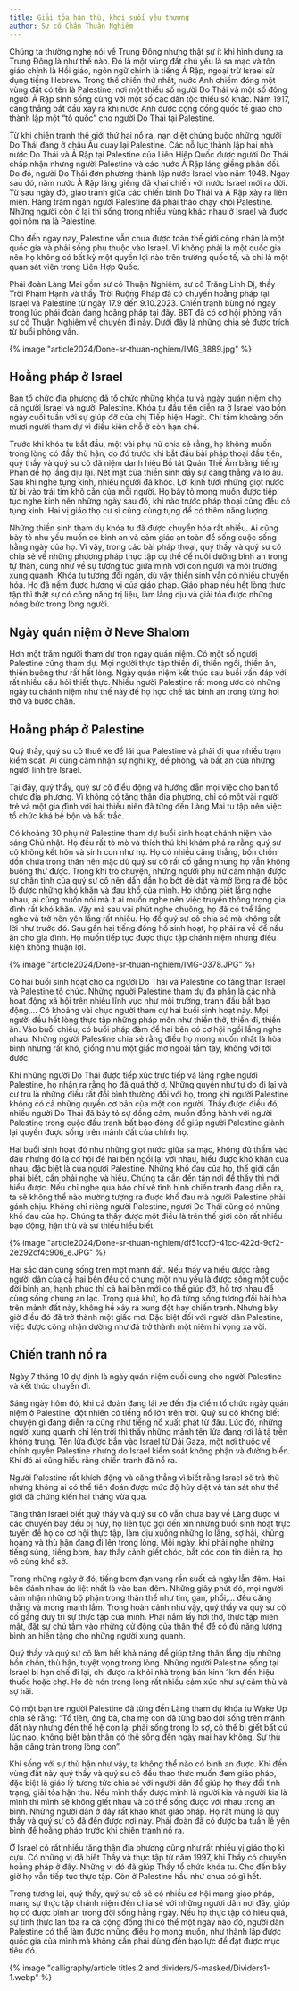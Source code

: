 ```yaml
---
title: Giải tỏa hận thù, khơi suối yêu thương
author: Sư cô Chân Thuận Nghiêm
---
```


<div class="editors-preface"><p>Chúng ta thường nghe nói về Trung Đông nhưng thật sự ít khi hình dung ra Trung Đông là như thế nào. Đó là một vùng đất chủ yếu là sa mạc và tôn giáo chính là Hồi giáo, ngôn ngữ chính là tiếng Ả Rập, ngoại trừ Israel sử dụng tiếng Hebrew. Trong thế chiến thứ nhất, nước Anh chiếm đóng một vùng đất có tên là Palestine, nơi một thiểu số người Do Thái và một số đông người Ả Rập sinh sống cùng với một số các dân tộc thiểu số khác. Năm 1917, căng thẳng bắt đầu xảy ra khi nước Anh được cộng đồng quốc tế giao cho thành lập một “tổ quốc” cho người Do Thái tại Palestine.</p>

<p>Từ khi chiến tranh thế giới thứ hai nổ ra, nạn diệt chủng buộc những người Do Thái đang ở châu Âu quay lại Palestine. Các nỗ lực thành lập hai nhà nước Do Thái và Ả Rập tại Palestine của Liên Hiệp Quốc được người Do Thái chấp nhận nhưng người Palestine và các nước Ả Rập láng giềng phản đối. Do đó, người Do Thái đơn phương thành lập nước Israel vào năm 1948. Ngay sau đó, năm nước Ả Rập láng giềng đã khai chiến với nước Israel mới ra đời. Từ sau ngày đó, giao tranh giữa các chiến binh Do Thái và Ả Rập xảy ra liên miên. Hàng trăm ngàn người Palestine đã phải tháo chạy khỏi Palestine. Những người còn ở lại thì sống trong nhiều vùng khác nhau ở Israel và được gọi nôm na là Palestine.</p>

<p>Cho đến ngày nay, Palestine vẫn chưa được toàn thế giới công nhận là một quốc gia và phải sống phụ thuộc vào Israel. Vì không phải là một quốc gia nên họ không có bất kỳ một quyền lợi nào trên trường quốc tế, và chỉ là một quan sát viên trong Liên Hợp Quốc.</p>

<p>Phái đoàn Làng Mai gồm sư cô Thuận Nghiêm, sư cô Trăng Linh Dị, thầy Trời Phạm Hạnh và thầy Trời Ruộng Pháp đã có chuyến hoằng pháp tại Israel và Palestine từ ngày 17.9 đến 9.10.2023. Chiến tranh bùng nổ ngay trong lúc phái đoàn đang hoằng pháp tại đây. BBT đã có cơ hội phỏng vấn sư cô Thuận Nghiêm về chuyến đi này. Dưới đây là những chia sẻ được trích từ buổi phỏng vấn.</p></div>

{% image "article2024/Done-sr-thuan-nghiem/IMG_3889.jpg" %}

## Hoằng pháp ở Israel 

Ban tổ chức địa phương đã tổ chức những khóa tu và ngày quán niệm cho cả người Israel và người Palestine. Khóa tu đầu tiên diễn ra ở Israel vào bốn ngày cuối tuần với sự giúp đỡ của chị Tiếp hiện Hagit. Chỉ tầm khoảng bốn mươi người tham dự vì điều kiện chỗ ở còn hạn chế.

Trước khi khóa tu bắt đầu, một vài phụ nữ chia sẻ rằng, họ không muốn trong lòng có đầy thù hận, do đó trước khi bắt đầu bài pháp thoại đầu tiên, quý thầy và quý sư cô đã niệm danh hiệu Bồ tát Quán Thế Âm bằng tiếng Phạn để họ lắng dịu lại. Nét mặt của thiền sinh đầy sự căng thẳng và lo âu. Sau khi nghe tụng kinh, nhiều người đã khóc. Lời kinh tưới những giọt nước từ bi vào trái tim khô cằn của mỗi người. Họ bày tỏ mong muốn được tiếp tục nghe kinh nên những ngày sau đó, khi nào trước pháp thoại cũng đều có tụng kinh. Hai vị giáo thọ cư sĩ cũng cùng tụng để có thêm năng lượng.

Những thiền sinh tham dự khóa tu đã được chuyển hóa rất nhiều. Ai cũng bày tỏ nhu yếu muốn có bình an và cảm giác an toàn để sống cuộc sống hằng ngày của họ. Vì vậy, trong các bài pháp thoại, quý thầy và quý sư cô chia sẻ về những phương pháp thực tập cụ thể để nuôi dưỡng bình an trong tự thân, cũng như về sự tương tức giữa mình với con người và môi trường xung quanh. Khóa tu tương đối ngắn, dù vậy thiền sinh vẫn có nhiều chuyển hóa. Họ đã nếm được hương vị của giáo pháp. Giáo pháp nếu hết lòng thực tập thì thật sự có công năng trị liệu, làm lắng dịu và giải tỏa được những nóng bức trong lòng người.

## Ngày quán niệm ở Neve Shalom

Hơn một trăm người tham dự trọn ngày quán niệm. Có một số người Palestine cũng tham dự. Mọi người thực tập thiền đi, thiền ngồi, thiền ăn, thiền buông thư rất hết lòng. Ngày quán niệm kết thúc sau buổi vấn đáp với rất nhiều câu hỏi thiết thực. Nhiều người Palestine rất mong ước có những ngày tu chánh niệm như thế này để họ học chế tác bình an trong từng hơi thở và bước chân.

<!-- manually push heading to 2. col -->
<!-- <div style="height: 3.0em;"></div> -->

## Hoằng pháp ở Palestine

Quý thầy, quý sư cô thuê xe để lái qua Palestine và phải đi qua nhiều trạm kiểm soát. Ai cũng cảm nhận sự nghi kỵ, đề phòng, và bất an của những người lính trẻ Israel.

Tại đây, quý thầy, quý sư cô điều động và hướng dẫn mọi việc cho ban tổ chức địa phương. Vì không có tăng thân địa phương, chỉ có một vài người trẻ và một gia đình với hai thiếu niên đã từng đến Làng Mai tu tập nên việc tổ chức khá bề bộn và bất trắc.

Có khoảng 30 phụ nữ Palestine tham dự buổi sinh hoạt chánh niệm vào sáng Chủ nhật. Họ đều rất tò mò và thích thú khi khám phá ra rằng quý sư cô không kết hôn và sinh con như họ. Họ có nhiều căng thẳng, bồn chồn dồn chứa trong thân nên mặc dù quý sư cô rất cố gắng nhưng họ vẫn không buông thư được. Trong khi trò chuyện, những người phụ nữ cảm nhận được sự chân tình của quý sư cô nên dần dần họ bớt dè dặt và mở lòng ra để bộc lộ được những khó khăn và đau khổ của mình. Họ không biết lắng nghe nhau; ai cũng muốn nói mà ít ai muốn nghe nên việc truyền thông trong gia đình rất khó khăn. Vậy mà sau vài phút nghe chuông, họ đã có thể lắng nghe và trở nên yên lắng rất nhiều. Họ để quý sư cô chia sẻ mà không cắt lời như trước đó. Sau gần hai tiếng đồng hồ sinh hoạt, họ phải ra về để nấu ăn cho gia đình. Họ muốn tiếp tục được thực tập chánh niệm nhưng điều kiện không thuận lợi.

{% image "article2024/Done-sr-thuan-nghiem/IMG-0378.JPG" %}

Có hai buổi sinh hoạt cho cả người Do Thái và Palestine do tăng thân Israel và Palestine tổ chức. Những người Palestine tham dự đa phần là các nhà hoạt động xã hội trên nhiều lĩnh vực như môi trường, tranh đấu bất bạo động,… Có khoảng vài chục người tham dự hai buổi sinh hoạt này. Mọi người đều hết lòng thực tập những pháp môn như thiền thở, thiền đi, thiền ăn. Vào buổi chiều, có buổi pháp đàm để hai bên có cơ hội ngồi lắng nghe nhau. Những người Palestine chia sẻ rằng điều họ mong muốn nhất là hòa bình nhưng rất khó, giống như một giấc mơ ngoài tầm tay, không với tới được.

Khi những người Do Thái được tiếp xúc trực tiếp và lắng nghe người Palestine, họ nhận ra rằng họ đã quá thờ ơ. Những quyền như tự do đi lại và cư trú là những điều rất đỗi bình thường đối với họ, trong khi người Palestine không có cả những quyền cơ bản của một con người. Thấy được điều đó, nhiều người Do Thái đã bày tỏ sự đồng cảm, muốn đồng hành với người Palestine trong cuộc đấu tranh bất bạo động để giúp người Palestine giành lại quyền được sống trên mảnh đất của chính họ.

Hai buổi sinh hoạt đó như những giọt nước giữa sa mạc, không đủ thấm vào đâu nhưng đó là cơ hội để hai bên ngồi lại với nhau, hiểu được khó khăn của nhau, đặc biệt là của người Palestine. Những khổ đau của họ, thế giới cần phải biết, cần phải nghe và hiểu. Chúng ta cần đến tận nơi để thấy thì mới hiểu được. Nếu chỉ nghe qua báo chí về tình hình chiến tranh đang diễn ra, ta sẽ không thể nào mường tượng ra được khổ đau mà người Palestine phải gánh chịu. Không chỉ riêng người Palestine, người Do Thái cũng có những khổ đau của họ. Chúng ta thấy được một điều là trên thế giới còn rất nhiều bạo động, hận thù và sự thiếu hiểu biết.

{% image "article2024/Done-sr-thuan-nghiem/df51ccf0-41cc-422d-9cf2-2e292cf4c906_e.JPG" %}

Hai sắc dân cùng sống trên một mảnh đất. Nếu thấy và hiểu được rằng người dân của cả hai bên đều có chung một nhu yếu là được sống một cuộc đời bình an, hạnh phúc thì cả hai bên mới có thể giúp đỡ, hỗ trợ nhau để cùng sống chung an lạc. Trong quá khứ, họ đã từng sống tương đối hài hòa trên mảnh đất này, không hề xảy ra xung đột hay chiến tranh. Nhưng bây giờ điều đó đã trở thành một giấc mơ. Đặc biệt đối với người dân Palestine, việc được công nhận dường như đã trở thành một niềm hi vọng xa vời.

## Chiến tranh nổ ra

Ngày 7 tháng 10 dự định là ngày quán niệm cuối cùng cho người Palestine và kết thúc chuyến đi.

Sáng ngày hôm đó, khi cả đoàn đang lái xe đến địa điểm tổ chức ngày quán niệm ở Palestine, đột nhiên có tiếng nổ lớn trên trời. Quý sư cô không biết chuyện gì đang diễn ra cũng như tiếng nổ xuất phát từ đâu. Lúc đó, những người xung quanh chỉ lên trời thì thấy những mảnh tên lửa đang rơi lả tả trên không trung. Tên lửa được bắn vào Israel từ Dải Gaza, một nơi thuộc về chính quyền Palestine nhưng do Israel kiểm soát không phận và đường biển. Khi đó ai cũng hiểu rằng chiến tranh đã nổ ra.

Người Palestine rất khích động và căng thẳng vì biết rằng Israel sẽ trả thù nhưng không ai có thể tiên đoán được mức độ hủy diệt và tàn sát như thế giới đã chứng kiến hai tháng vừa qua.

Tăng thân Israel biết quý thầy và quý sư cô vẫn chưa bay về Làng được vì các chuyến bay đều bị hủy, họ liên tục gọi đến xin những buổi sinh hoạt trực tuyến để họ có cơ hội thực tập, làm dịu xuống những lo lắng, sợ hãi, khủng hoảng và thù hận đang đi lên trong lòng. Mỗi ngày, khi phải nghe những tiếng súng, tiếng bom, hay thấy cảnh giết chóc, bắt cóc con tin diễn ra, họ vô cùng khổ sở.

Trong những ngày ở đó, tiếng bom đạn vang rền suốt cả ngày lẫn đêm. Hai bên đánh nhau ác liệt nhất là vào ban đêm. Những giây phút đó, mọi người cảm nhận những bộ phận trong thân thể như tim, gan, phổi,… đều căng thẳng và mong manh lắm. Trong hoàn cảnh như vậy, quý thầy và quý sư cô cố gắng duy trì sự thực tập của mình. Phải nắm lấy hơi thở, thực tập miên mật, đặt sự chú tâm vào những cử động của thân thể để có đủ năng lượng bình an hiến tặng cho những người xung quanh.

Quý thầy và quý sư cô làm hết khả năng để giúp tăng thân lắng dịu những bồn chồn, thù hận, tuyệt vọng trong lòng. Những người Palestine sống tại Israel bị hạn chế đi lại, chỉ được ra khỏi nhà trong bán kính 1km đến hiệu thuốc hoặc chợ. Họ đè nén trong lòng rất nhiều cảm xúc như sự căm thù và sợ hãi.

Có một bạn trẻ người Palestine đã từng đến Làng tham dự khóa tu Wake Up chia sẻ rằng: “Tổ tiên, ông bà, cha mẹ con đã từng bao đời sống trên mảnh đất này nhưng đến thế hệ con lại phải sống trong lo sợ, có thể bị giết bất cứ lúc nào, không biết bản thân có thể sống đến ngày mai hay không. Sự thù hận dâng tràn trong lòng con”.

Khi sống với sự thù hận như vậy, ta không thể nào có bình an được. Khi đến vùng đất này quý thầy và quý sư cô đều thao thức muốn đem giáo pháp, đặc biệt là giáo lý tương tức chia sẻ với người dân để giúp họ thay đổi tình trạng, giải tỏa hận thù. Nếu mình thấy được mình là người kia và người kia là mình thì mình sẽ không giết nhau và có thể sống được với nhau trong an bình. Những người dân ở đây rất khao khát giáo pháp. Họ rất mừng là quý thầy và quý sư cô đã đến được nơi này. Phái đoàn đã có được ba tuần lễ yên bình để hoằng pháp trước khi chiến tranh nổ ra.

Ở Israel có rất nhiều tăng thân địa phương cũng như rất nhiều vị giáo thọ kì cựu. Có những vị đã biết Thầy và thực tập từ năm 1997, khi Thầy có chuyến hoằng pháp ở đây. Những vị đó đã giúp Thầy tổ chức khóa tu. Cho đến bây giờ họ vẫn tiếp tục thực tập. Còn ở Palestine hầu như chưa có gì hết.

Trong tương lai, quý thầy, quý sư cô sẽ có nhiều cơ hội mang giáo pháp, mang sự thực tập chánh niệm đến chia sẻ với những người dân nơi đây, giúp họ có được bình an trong đời sống hằng ngày. Nếu họ thực tập có hiệu quả, sự tỉnh thức lan tỏa ra cả cộng đồng thì có thể một ngày nào đó, người dân Palestine có thể làm được những điều họ mong muốn, như thành lập được quốc gia của mình mà không cần phải dùng đến bạo lực để đạt được mục tiêu đó.

<div class="article-end"></div>

{% image "calligraphy/article titles 2 and dividers/5-masked/Dividers1-1.webp" %}
